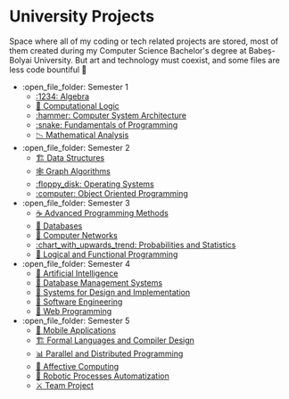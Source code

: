 #  University Projects
Space where all of my coding or tech related projects are stored, most of them created during my Computer Science Bachelor's degree at Babeș-Bolyai University. But art and technology must coexist, and some files are less code bountiful 💜

<ul>
    <li>:open_file_folder: Semester 1
        <ul>
          <li>
                <a href="https://github.com/GeanovuMedeea/University-Tech-Project/tree/main/Semester%201/Algebra/Algebra%20Project">
                    :1234: Algebra
                </a>
            </li>
            <li>
                <a href="https://github.com/GeanovuMedeea/University-Tech-Project/tree/main/Semester%201/Computational%20Logic">
                    💭 Computational Logic
                </a>
            </li>
            <li>
                <a href="https://github.com/GeanovuMedeea/University-Tech-Project/tree/main/Semester%201/Computer%20System%20Architecture">
                    :hammer: Computer System Architecture
                </a>
            </li>
            <li>
                <a href="https://github.com/GeanovuMedeea/University-Tech-Project/tree/main/Semester%201/Fundamentals%20of%20Programming">
                    :snake: Fundamentals of Programming
                </a>
            </li>
            <li>
                <a href="https://github.com/GeanovuMedeea/University-Tech-Project/tree/main/Semester%201/Mathematical%20Analysis">
                    📉 Mathematical Analysis
                </a>
            </li>
        </ul>
    </li>
    <li>:open_file_folder: Semester 2
        <ul>
            <li>
                <a href="https://github.com/GeanovuMedeea/University-Tech-Project/tree/main/Semester%202/Data%20Structures">
                    🏗️ Data Structures
                </a>
            </li>
            <li>
                <a href="https://github.com/GeanovuMedeea/University-Tech-Project/tree/main/Semester%202/Graph%20Algorithms">
                    🕸️ Graph Algorithms
                </a>
            </li>
            <li>
                <a href="https://github.com/GeanovuMedeea/University-Tech-Project/tree/main/Semester%202/Operating%20Systems">
                    :floppy_disk: Operating Systems
                </a>
            </li>
            <li>
                <a href="https://github.com/GeanovuMedeea/University-Tech-Project/tree/main/Semester%202/Object%20Oriented%20Programming">
                    :computer: Object Oriented Programming
                </a>
            </li>
        </ul>
    </li>
    <li>:open_file_folder: Semester 3
        <ul>
            <li>
                <a href="https://github.com/GeanovuMedeea/University-Tech-Project/tree/main/Semester%203/Advanced%20Programming%20Methods">
                    ☕ Advanced Programming Methods
                </a>
            </li>
            <li>
                <a href="https://github.com/GeanovuMedeea/University-Tech-Project/tree/main/Semester%203/Databases">
                    📰 Databases
                </a>
            </li>
            <li>
                <a href="https://github.com/GeanovuMedeea/University-Tech-Project/tree/main/Semester%203/Computer%20Networks">
                    📶 Computer Networks
                </a>
            </li>
            <li>
                <a href="https://github.com/GeanovuMedeea/University-Tech-Project/tree/main/Semester%203/Probabilities%20and%20Statistics">
                    :chart_with_upwards_trend: Probabilities and Statistics
                </a>
            </li>
            <li>
                <a href="https://github.com/GeanovuMedeea/University-Tech-Project/tree/main/Semester%203/Logical%20and%20Functional%20Programming">
                    📖 Logical and Functional Programming
                </a>
            </li>
        </ul>
    </li>
     <li>:open_file_folder: Semester 4
        <ul>
            <li>
                <a href="https://github.com/GeanovuMedeea/University-Tech-Project/tree/main/Semester%204/Artificial%20Intelligence">
                    🐉 Artificial Intelligence
                </a>
            </li>
            <li>
               <a href="https://github.com/GeanovuMedeea/University-Tech-Project/tree/main/Semester%204/Database%20Management%20Systems">
                    🧮 Database Management Systems
                </a>
            </li>
            <li>
                <a href="https://github.com/GeanovuMedeea/University-Tech-Project/tree/main/Semester%204/Systems%20for%20Design%20and%20Implementation">
                    🔨 Systems for Design and Implementation
                </a>
            </li>
            <li>
                <a href="https://github.com/GeanovuMedeea/University-Tech-Project/tree/main/Semester%204/Software%20Engineering">
                    🍿 Software Engineering
                </a>
            </li>
            <li>
                <a href="https://github.com/GeanovuMedeea/University-Tech-Project/tree/main/Semester%204/Web%20Programming">
                    🌠 Web Programming
                </a>
            </li>
        </ul>
    </li>
     <li>:open_file_folder: Semester 5
        <ul>
            <li>
                <a href="https://github.com/GeanovuMedeea/University-Tech-Project/tree/main/Semester%204/Artificial%20Intelligence">
                    📱 Mobile Applications
                </a>
            </li>
            <li>
               <a href="https://github.com/GeanovuMedeea/University-Tech-Project/tree/main/Semester%204/Database%20Management%20Systems">
                    🏗️ Formal Languages and Compiler Design
                </a>
            </li>
            <li>
                <a href="https://github.com/GeanovuMedeea/University-Tech-Project/tree/main/Semester%204/Systems%20for%20Design%20and%20Implementation">
                    📊 Parallel and Distributed Programming
                </a>
            </li>
            <li>
                <a href="https://github.com/GeanovuMedeea/University-Tech-Project/tree/main/Semester%204/Software%20Engineering">
                    💜 Affective Computing
                </a>
            </li>
            <li>
                <a href="https://github.com/GeanovuMedeea/University-Tech-Project/tree/main/Semester%204/Web%20Programming">
                    🤖 Robotic Processes Automatization
                </a>
            </li>
            <li>
                <a href="https://github.com/GeanovuMedeea/University-Tech-Project/tree/main/Semester%204/Web%20Programming">
                    ⚔️ Team Project
                </a>
            </li>
        </ul>
    </li>
</ul>

